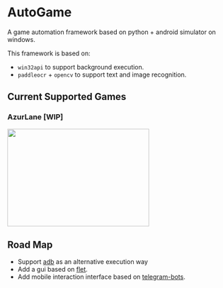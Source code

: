 # AutoGame
A game automation framework based on python + android simulator on windows.

This framework is based on:
+ `win32api` to support background execution.
+ `paddleocr` + `opencv` to support text and image recognition.

## Current Supported Games

### AzurLane [WIP]
  <img src=https://patchwiki.biligame.com/images/blhx/thumb/5/57/q8kpq5wmff057057zc8jcghwrnhfg8e.jpg/860px-%E7%A2%A7%E8%93%9D%E8%88%AA%E7%BA%BFcrosswave%E9%99%90%E5%AE%9A%E7%89%88%E7%89%B9%E5%85%B8%E5%B0%81%E9%9D%A2.jpg width=320 height=220>

## Road Map

- Support [adb](https://pypi.org/project/pure-python-adb/) as an alternative execution way
- Add a gui based on [flet](https://flet.dev/).
- Add mobile interaction interface based on [telegram-bots](https://core.telegram.org/bots).